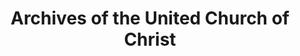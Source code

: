 ---
layout: repo
title: "Archives of the United Church of Christ"
id: 13967
permalink: repos/13967/
---